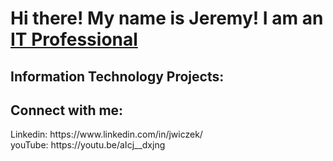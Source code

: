 <h1>Hi there! My name is Jeremy! I am an <a href="https://www.linkedin.com/in/jwiczek/">IT Professional</a></h1>

<h2>Information Technology Projects:</h2>


<h2>Connect with me:</h2>
Linkedin: https://www.linkedin.com/in/jwiczek/ <br>
youTube: https://youtu.be/aIcj__dxjng
